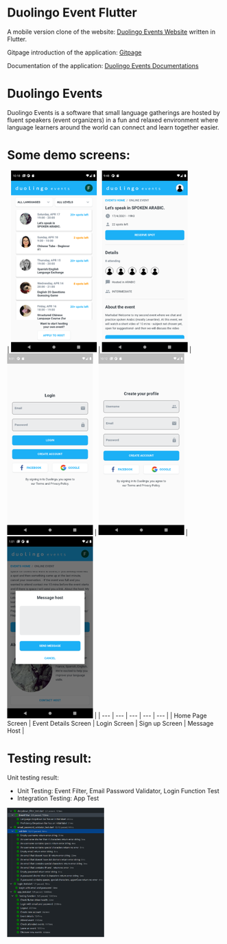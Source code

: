 # Duolingo Event Flutter

A mobile version clone of the website: [Duolingo Events Website](https://events.duolingo.com/) written in Flutter.

Gitpage introduction of the application: [Gitpage](https://nguyenquan123vn.github.io/duolingo_event_flutter/)

Documentation of the application: [Duolingo Events Documentations](https://docs.google.com/document/d/118CK0JdzjU-NheT0sCFwnEEecE2gcJLuLZs-H3Q19aM/)

# Duolingo Events
Duolingo Events is a software that small language gatherings are hosted by fluent speakers (event organizers) in a fun and relaxed environment where language learners around the world can connect and learn together easier.

# Some demo screens:
| <img src="https://github.com/nguyenquan123vn/duolingo_event_flutter/blob/master/assets/Screenshot/Home.png" width="200"> 
| <img src="https://github.com/nguyenquan123vn/duolingo_event_flutter/blob/master/assets/Screenshot/EventDetail.png" width="200"> 
| <img src="https://github.com/nguyenquan123vn/duolingo_event_flutter/blob/master/assets/Screenshot/Login.png" width="200"> 
| <img src="https://github.com/nguyenquan123vn/duolingo_event_flutter/blob/master/assets/Screenshot/SignUp.png" width="200"> 
| <img src="https://github.com/nguyenquan123vn/duolingo_event_flutter/blob/master/assets/Screenshot/Modal.png" width="200"> 
|
| --- | --- | --- | --- | --- |
| Home Page Screen | Event Details Screen | Login Screen | Sign up Screen | Message Host |

# Testing result:
Unit testing result:

*   Unit Testing: Event Filter, Email Password Validator, Login Function Test
*   Integration Testing: App Test

<img src="https://github.com/nguyenquan123vn/duolingo_event_flutter/blob/master/assets/Screenshot/testing_pass.PNG" witdth="350" height="300">


